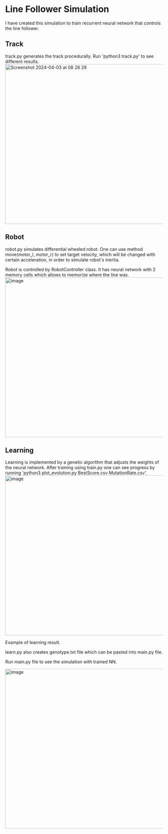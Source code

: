 <h1>Line Follower Simulation</h1>

I have created this simulation to train recurrent neural network that controls the line follower.

<h2>Track</h2>
track.py generates the track procedurally. Run 'python3 track.py' to see different results.
<img height="512" alt="Screenshot 2024-04-03 at 08 26 29" src="https://github.com/Kminek42/Line_Follower_Simulation/assets/51884463/93e219be-d0eb-406a-ac07-843c5c2c9349">

<h2>Robot</h2>
robot.py simulates differential wheeled robot. One can use method move(motor_l, motor_r) to set target velocity, which will be changed with certain acceleration, in order to simulate robot's inertia.

Robot is controlled by RobotController class. It has neural network with 2 memory cells which allows to memorize where the line was.
<img height="512" alt="image" src="https://github.com/Kminek42/Line_Follower_Simulation/assets/51884463/3d6bfc1f-6124-4bef-a8f9-f33819c7a48e">

<h2>Learning</h2>
Learning is implemented by a genetic algorithm that adjusts the weights of the neural network. After training using train.py one can see progress by running 'python3 plot_evolution.py BestScore.csv MutationRate.csv'. 

<img height="512" alt="image" src="https://github.com/Kminek42/Line_Follower_Simulation/assets/51884463/fbfd79ea-df19-4ab1-b328-bfa68316b78c">

Example of learning result.

learn.py also creates genotype.txt file which can be pasted into main.py file.


Run main.py file to see the simulation with trained NN.

<img height="512" alt="image" src="https://github.com/Kminek42/Line_Follower_Simulation/assets/51884463/669ee7f7-1a69-4d30-a10b-328897254e98">
